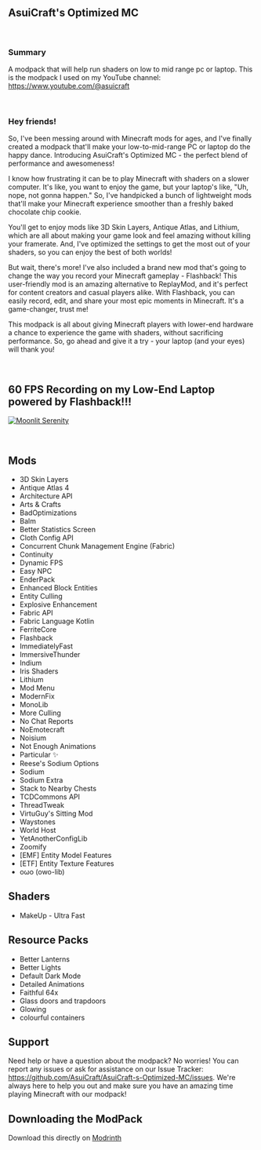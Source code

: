 ## AsuiCraft's Optimized MC

&nbsp;  
### Summary

A modpack that will help run shaders on low to mid range  pc or laptop. This is the modpack I used on my YouTube channel:  https://www.youtube.com/@asuicraft  

&nbsp;
&nbsp;  

### Hey friends! 

So, I've been messing around with Minecraft mods for ages, and I've finally created a modpack that'll make your low-to-mid-range PC or laptop do the happy dance. Introducing AsuiCraft's Optimized MC - the perfect blend of performance and awesomeness!  


I know how frustrating it can be to play Minecraft with shaders on a slower computer. It's like, you want to enjoy the game, but your laptop's like, "Uh, nope, not gonna happen." So, I've handpicked a bunch of lightweight mods that'll make your Minecraft experience smoother than a freshly baked chocolate chip cookie.  


You'll get to enjoy mods like 3D Skin Layers, Antique Atlas, and Lithium, which are all about making your game look and feel amazing without killing your framerate. And, I've optimized the settings to get the most out of your shaders, so you can enjoy the best of both worlds!  


But wait, there's more! I've also included a brand new mod that's going to change the way you record your Minecraft gameplay - Flashback! This user-friendly mod is an amazing alternative to ReplayMod, and it's perfect for content creators and casual players alike. With Flashback, you can easily record, edit, and share your most epic moments in Minecraft. It's a game-changer, trust me!  


This modpack is all about giving Minecraft players with lower-end hardware a chance to experience the game with shaders, without sacrificing performance. So, go ahead and give it a try - your laptop (and your eyes) will thank you!    

&nbsp;
&nbsp;  

## 60 FPS Recording on my Low-End Laptop powered by Flashback!!!
[![Moonlit Serenity](https://img.youtube.com/vi/XSDmb7H0YM8/0.jpg)](https://www.youtube.com/watch?v=XSDmb7H0YM8)



&nbsp;
&nbsp;  

## Mods 

- 3D Skin Layers
- Antique Atlas 4
- Architecture API
- Arts & Crafts
- BadOptimizations
- Balm
- Better Statistics Screen
- Cloth Config API
- Concurrent Chunk Management Engine (Fabric)
- Continuity
- Dynamic FPS
- Easy NPC
- EnderPack
- Enhanced Block Entities
- Entity Culling
- Explosive Enhancement
- Fabric API
- Fabric Language Kotlin
- FerriteCore
- Flashback
- ImmediatelyFast
- ImmersiveThunder
- Indium
- Iris Shaders
- Lithium
- Mod Menu
- ModernFix
- MonoLib
- More Culling
- No Chat Reports
- NoEmotecraft
- Noisium
- Not Enough Animations
- Particular ✨
- Reese's Sodium Options
- Sodium
- Sodium Extra
- Stack to Nearby Chests
- TCDCommons API
- ThreadTweak
- VirtuGuy's Sitting Mod
- Waystones
- World Host
- YetAnotherConfigLib
- Zoomify
- [EMF] Entity Model Features
- [ETF] Entity Texture Features
- oωo (owo-lib)


## Shaders
- MakeUp - Ultra Fast


## Resource Packs
- Better Lanterns
- Better Lights
- Default Dark Mode
- Detailed Animations
- Faithful 64x
- Glass doors and trapdoors
- Glowing
- colourful containers



## Support
Need help or have a question about the modpack? No worries! You can report any issues or ask for assistance on our Issue Tracker: https://github.com/AsuiCraft/AsuiCraft-s-Optimized-MC/issues. We're always here to help you out and make sure you have an amazing time playing Minecraft with our modpack!

## Downloading the ModPack
Download this directly on [Modrinth](https://modrinth.com/modpack/asuicrafts-optimized-mc)
